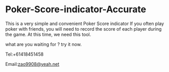 # Poker-Score-indicator-Accurate

This is a very simple and convenient Poker Score indicator
If you often play poker with friends,  you will need to record the score of each player during the game. At this time, we need this tool.

what are you waiting for ? try it now.

Tel:+61418451458

Email:zao9908@yeah.net
